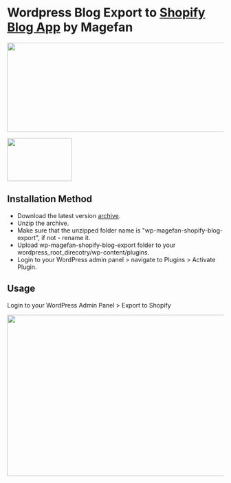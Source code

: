 # Wordpress Blog Export to [Shopify Blog App](https://apps.shopify.com/magefan-blog) by Magefan

<a href="https://savelife.in.ua/en/donate-en/#donate-army-card-monthly"><img width="830" height="208" src="https://cm.magefan.com/blog/support-ukraine.png"></a>

<img width="150" height="100" src="https://magefan.com/media/wysiwyg/made_in_ukraine.jpg">


## Installation Method
  * Download the latest version [archive](https://github.com/magefan/wp-magefan-shopify-blog-export/releases).
  * Unzip the archive.
  * Make sure that the unzipped folder name is "wp-magefan-shopify-blog-export", if not - rename it.
  * Upload wp-magefan-shopify-blog-export folder to your wordpress_root_direcotry/wp-content/plugins.
  * Login to your WordPress admin panel > navigate to Plugins > Activate Plugin.
  
## Usage

Login to your WordPress Admin Panel > Export to Shopify
    
<img width="1012" height="375"  src="https://magefan.com/media/wysiwyg/wp-magefan-shopify-blog-export.png">
